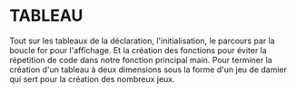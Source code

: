 # TABLEAU
Tout sur les tableaux de la déclaration, l'initialisation, le parcours par la boucle for pour l'affichage.
Et la création des fonctions pour éviter la répetition de code dans notre fonction principal main.
Pour terminer la création d'un tableau à deux dimensions sous la forme d'un jeu de damier qui sert pour la création des nombreux jeux.